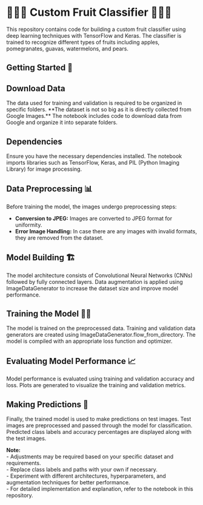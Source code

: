 

# 🍎🍐🍉 Custom Fruit Classifier 🍏🍊🍇

This repository contains code for building a custom fruit classifier using deep learning techniques with TensorFlow and Keras. The classifier is trained to recognize different types of fruits including apples, pomegranates, guavas, watermelons, and pears.

## Getting Started 🚀

<h2>Download Data</h2>
The data used for training and validation is required to be organized in specific folders. **The dataset is not so big as it is directly collected from Google Images.** The notebook includes code to download data from Google and organize it into separate folders.

<h2>Dependencies</h2>
Ensure you have the necessary dependencies installed. The notebook imports libraries such as TensorFlow, Keras, and PIL (Python Imaging Library) for image processing.

## Data Preprocessing 📊

Before training the model, the images undergo preprocessing steps:

<ul>
  <li><b>Conversion to JPEG:</b> Images are converted to JPEG format for uniformity.</li>
  <li><b>Error Image Handling:</b> In case there are any images with invalid formats, they are removed from the dataset.</li>
</ul>

## Model Building 🏗️

The model architecture consists of Convolutional Neural Networks (CNNs) followed by fully connected layers. Data augmentation is applied using ImageDataGenerator to increase the dataset size and improve model performance.

## Training the Model 🏋️‍♂️

The model is trained on the preprocessed data. Training and validation data generators are created using ImageDataGenerator.flow_from_directory. The model is compiled with an appropriate loss function and optimizer.

## Evaluating Model Performance 📈

Model performance is evaluated using training and validation accuracy and loss. Plots are generated to visualize the training and validation metrics.

## Making Predictions 🎯

Finally, the trained model is used to make predictions on test images. Test images are preprocessed and passed through the model for classification. Predicted class labels and accuracy percentages are displayed along with the test images.

<div class="note">
  <b>Note:</b><br>
  - Adjustments may be required based on your specific dataset and requirements.<br>
  - Replace class labels and paths with your own if necessary.<br>
  - Experiment with different architectures, hyperparameters, and augmentation techniques for better performance.<br>
  - For detailed implementation and explanation, refer to the notebook in this repository.
</div>
